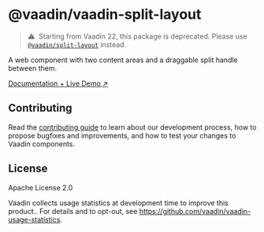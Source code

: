 # @vaadin/vaadin-split-layout

> ⚠️&nbsp; Starting from Vaadin 22, this package is deprecated.
> Please use [`@vaadin/split-layout`](https://www.npmjs.com/package/@vaadin/split-layout) instead.

A web component with two content areas and a draggable split handle between them.

[Documentation + Live Demo ↗](https://vaadin.com/docs/latest/ds/components/split-layout)

## Contributing

Read the [contributing guide](https://vaadin.com/docs/latest/guide/contributing/overview) to learn about our development process, how to propose bugfixes and improvements, and how to test your changes to Vaadin components.

## License

Apache License 2.0

Vaadin collects usage statistics at development time to improve this product..
For details and to opt-out, see https://github.com/vaadin/vaadin-usage-statistics.
